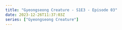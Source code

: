 ```yaml
---
title: "Gyeongseong Creature - S1E3 - Episode 03"
date: 2023-12-26T11:37:03Z
series: ["Gyeongseong Creature"]
---
```



<mux-player stream-type="on-demand"
  src="https://kp3d-my.sharepoint.com/personal/ryoo_kp3d_onmicrosoft_com/_layouts/15/download.aspx?share=EbAjWd7tx79PgmukdKPYRUMBt4PCL3ERy5w33tPmNXVkmw" prefer-playback="mse" controls>
  </mux-player>
  
  
  <script src="https://cdn.jsdelivr.net/npm/@mux/mux-player"></script>
  
 <script type="application/ld+json">
 {
  "@context": "https://schema.org/",
  "@type": "VideoObject",
  "name": "Gyeongseong Creature - S1E3 - Episode 03",
  "contentUrl": "https://stream.mux.com/oypMAj02uu900XsK01xQGJZ001jkOELvCdNLxu8SbFLsQ01w.m3u8",
  "thumbnailUrl": "https://www.themoviedb.org/t/p/original/aGuBIB79vDDQKcsQUIF5fa5P07b.jpg?width=314&fit_mode=preserve&time=25",
  "uploadDate": "2023-12-26T11:36:54Z",
}

</script>